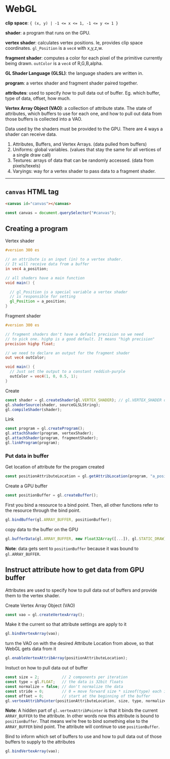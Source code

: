 # WebGL

**clip space**: `{ (x, y) | -1 <= x <= 1, -1 <= y <= 1 }`

**shader**: a program that runs on the GPU.

**vertex shader**: calculates vertex positions. Ie, provides clip space coordinates. `gl_Position` is a `vec4` with x,y,z,w.

**fragment shader**: computes a color for each pixel of the primitive currently being drawn. `outColor` is a `vec4` of R,G,B,alpha.

**GL Shader Language (GLSL)**: the language shaders are written in.

**program**: a vertex shader and fragment shader paired together.

**attributes**: used to specify *how* to pull data out of buffer. Eg. which buffer, type of data, offset, how much.

**Vertex Array Object (VAO)**: a collection of attribute state. The state of attributes, which buffers to use for each one, and how to pull out data from those buffers is collected into a VAO.

Data used by the shaders must be provided to the GPU. There are 4 ways a shader can receive data.

1. Attributes, Buffers, and Vertex Arrays. (data pulled from buffers)
2. Uniforms: global variables. (values that stay the same for all vertices of a single draw call)
3. Textures: arrays of data that can be randomly accessed. (data from pixels/texels)
4. Varyings: way for a vertex shader to pass data to a fragment shader.

---

## `canvas` HTML tag

```html
<canvas id="canvas"></canvas>
```

```js
const canvas = document.querySelector("#canvas");
```

## Creating a program

Vertex shader

```glsl
#version 300 es

// an attribute is an input (in) to a vertex shader.
// It will receive data from a buffer
in vec4 a_position;

// all shaders have a main function
void main() {

  // gl_Position is a special variable a vertex shader
  // is responsible for setting
  gl_Position = a_position;
}
```

Fragment shader

```glsl
#version 300 es

// fragment shaders don't have a default precision so we need
// to pick one. highp is a good default. It means "high precision"
precision highp float;

// we need to declare an output for the fragment shader
out vec4 outColor;

void main() {
  // Just set the output to a constant reddish-purple
  outColor = vec4(1, 0, 0.5, 1);
}
```

Create

```js
const shader = gl.createShader(gl.VERTEX_SHADER); // gl.VERTEX_SHADER or gl.FRAGMENT_SHADER
gl.shaderSource(shader, sourceGLSLString);
gl.compileShader(shader);
```

Link

```js
const program = gl.createProgram();
gl.attachShader(program, vertexShader);
gl.attachShader(program, fragmentShader);
gl.linkProgram(program);
```

### Put data in buffer

Get location of attribute for the progam created

```js
const positionAttributeLocation = gl.getAttribLocation(program, "a_position");
```

Create a GPU buffer

```js
const positionBuffer = gl.createBuffer();
```

First you bind a resource to a bind point. Then, all other functions refer to the resource through the bind point.

```js
gl.bindBuffer(gl.ARRAY_BUFFER, positionBuffer);
```

copy data to the buffer on the GPU

```js
gl.bufferData(gl.ARRAY_BUFFER, new Float32Array([...]), gl.STATIC_DRAW);
```

**Note**: data gets sent to `positionBuffer` because it was bound to `gl.ARRAY_BUFFER`.

## Instruct attribute how to get data from GPU buffer

Attributes are used to specify how to pull data out of buffers and provide them to the vertex shader.

Create Vertex Array Object (VAO)

```js
const vao = gl.createVertexArray();
```

Make it the current so that attribute settings are apply to it

```js
gl.bindVertexArray(vao);
```

turn the VAO on with the desired Attribute Location from above, so that WebGL gets data from it

```js
gl.enableVertexAttribArray(positionAttributeLocation);
```

Instuct on how to pull data out of buffer

```js
const size = 2;          // 2 components per iteration
const type = gl.FLOAT;   // the data is 32bit floats
const normalize = false; // don't normalize the data
const stride = 0;        // 0 = move forward size * sizeof(type) each iteration to get the next position
const offset = 0;        // start at the beginning of the buffer
gl.vertexAttribPointer(positionAttributeLocation, size, type, normalize, stride, offset)
```

**Note**: A hidden part of `gl.vertexAttribPointer` is that it binds the current `ARRAY_BUFFER` to the attribute. In other words now this attribute is bound to `positionBuffer`. That means we’re free to bind something else to the `ARRAY_BUFFER` bind point. The attribute will continue to use `positionBuffer`.

Bind to inform which set of buffers to use and how to pull data out of those buffers to supply to the attributes

```js
gl.bindVertexArray(vao);
```

